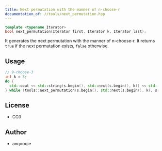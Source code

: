 ```yaml
---
title: Next permutation with the manner of n-choose-r
documentation_of: //tools/next_permutation.hpp
---
```


```cpp
template <typename Iterator>
bool next_permutation(Iterator first, Iterator k, Iterator last);
```

It generates the next permutation with the manner of n-choose-r.
It returns `true` if the next permutation exists, `false` otherwise.

## Usage
```cpp
// 9-choose-3
int k = 3;
do {
  std::cout << std::string(s.begin(), std::next(s.begin(), k)) << std::endl;
} while (tools::next_permutation(s.begin(), std::next(s.begin(), k), s.end()));
```

## License
- CC0

## Author
- anqooqie
